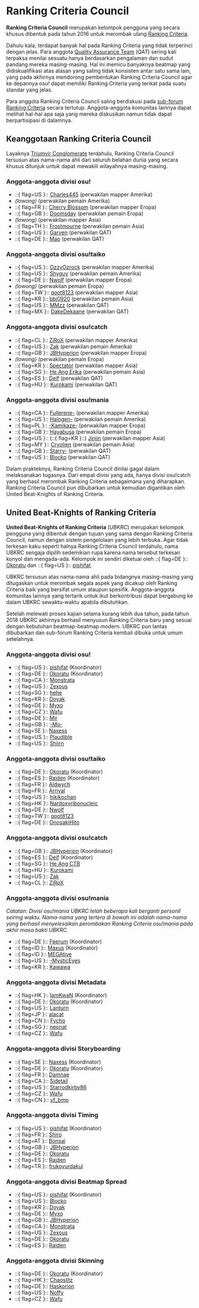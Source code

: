 # Ranking Criteria Council

**Ranking Criteria Council** merupakan kelompok pengguna yang secara khusus dibentuk pada tahun 2016 untuk merombak ulang [Ranking Criteria](/wiki/Ranking_Criteria).

Dahulu kala, terdapat banyak hal pada Ranking Criteria yang tidak terperinci dengan jelas. Para anggota [Quality Assurance Team](/wiki/Modding/Quality_Assurance_Team) (*QAT*) sering kali terpaksa menilai sesuatu hanya berdasarkan pengalaman dan sudut pandang mereka masing-masing. Hal ini memicu banyaknya beatmap yang didiskualifikasi atas alasan yang saling tidak konsisten antar satu sama lain, yang pada akhirnya mendorong pembentukan Ranking Criteria Council agar ke depannya osu! dapat memiliki Ranking Criteria yang terikat pada suatu standar yang jelas.

Para anggota Ranking Criteria Council saling berdiskusi pada [sub-forum Ranking Criteria](https://osu.ppy.sh/community/forums/87) secara tertutup. Anggota-anggota komunitas lainnya dapat melihat hal-hal apa saja yang mereka diskusikan namun tidak dapat berpartisipasi di dalamnya.

## Keanggotaan Ranking Criteria Council

Layaknya [Triumvir Conglomerate](/wiki/Modding/BAT_Managers#triumvir-conglomerate) terdahulu, Ranking Criteria Council tersusun atas nama-nama ahli dari seluruh belahan dunia yang secara khusus ditunjuk untuk dapat mewakili wilayahnya masing-masing.

### Anggota-anggota divisi osu!

- ::{ flag=US }:: [Charles445](https://osu.ppy.sh/users/85000) (perwakilan mapper Amerika)
- *(lowong)* (perwakilan pemain Amerika)
- ::{ flag=FR }:: [Cherry Blossom](https://osu.ppy.sh/users/1156742) (perwakilan mapper Eropa)
- ::{ flag=GB }:: [Doomsday](https://osu.ppy.sh/users/18983) (perwakilan pemain Eropa)
- *(lowong)* (perwakilan mapper Asia)
- ::{ flag=TH }:: [Frostmourne](https://osu.ppy.sh/users/199669) (perwakilan pemain Asia)
- ::{ flag=US }:: [Garven](https://osu.ppy.sh/users/244216) (perwakilan QAT)
- ::{ flag=DE }:: [Mao](https://osu.ppy.sh/users/2204515) (perwakilan QAT)

### Anggota-anggota divisi osu!taiko

- ::{ flag=US }:: [OzzyOzrock](https://osu.ppy.sh/users/465153) (perwakilan mapper Amerika)
- ::{ flag=US }:: [Shyguy](https://osu.ppy.sh/users/178038) (perwakilan pemain Amerika)
- ::{ flag=DE }:: [Nwolf](https://osu.ppy.sh/users/1910766) (perwakilan mapper Eropa)
- *(lowong)* (perwakilan pemain Eropa)
- ::{ flag=TW }:: [qoot8123](https://osu.ppy.sh/users/766371) (perwakilan mapper Asia)
- ::{ flag=KR }:: [bbj0920](https://osu.ppy.sh/users/87546) (perwakilan pemain Asia)
- ::{ flag=US }:: [MMzz](https://osu.ppy.sh/users/128993) (perwakilan QAT)
- ::{ flag=MX }:: [DakeDekaane](https://osu.ppy.sh/users/1425253) (perwakilan QAT)

### Anggota-anggota divisi osu!catch

- ::{ flag=CL }:: [ZiRoX](https://osu.ppy.sh/users/200768) (perwakilan mapper Amerika)
- ::{ flag=US }:: [Zak](https://osu.ppy.sh/users/1375955) (perwakilan pemain Amerika)
- ::{ flag=GB }:: [JBHyperion](https://osu.ppy.sh/users/4879508) (perwakilan mapper Eropa)
- *(lowong)* (perwakilan pemain Eropa)
- ::{ flag=KR }:: [Spectator](https://osu.ppy.sh/users/702598) (perwakilan mapper Asia)
- ::{ flag=SG }:: [He Ang Erika](https://osu.ppy.sh/users/2451381) (perwakilan pemain Asia)
- ::{ flag=ES }:: [Deif](https://osu.ppy.sh/users/318565) (perwakilan QAT)
- ::{ flag=HU }:: [Kurokami](https://osu.ppy.sh/users/260933) (perwakilan QAT)

### Anggota-anggota divisi osu!mania

- ::{ flag=CA }:: [Fullerene-](https://osu.ppy.sh/users/2531335) (perwakilan mapper Amerika)
- ::{ flag=US }:: [Halogen-](https://osu.ppy.sh/users/169992) (perwakilan pemain Amerika)
- ::{ flag=PL }:: [-Kamikaze-](https://osu.ppy.sh/users/2124783) (perwakilan mapper Eropa)
- ::{ flag=GB }:: [Hayabusa](https://osu.ppy.sh/users/3104108) (perwakilan pemain Eropa)
- ::{ flag=US }:: (::{ flag=KR }::) [Jinjin](https://osu.ppy.sh/users/3360737) (perwakilan mapper Asia)
- ::{ flag=MY }:: [Cryolien](https://osu.ppy.sh/users/1626983) (perwakilan pemain Asia)
- ::{ flag=GB }:: [Starry-](https://osu.ppy.sh/users/2166199) (perwakilan QAT)
- ::{ flag=US }:: [Blocko](https://osu.ppy.sh/users/4075092) (perwakilan QAT)

Dalam prakteknya, Ranking Criteria Council dinilai gagal dalam melaksanakan tugasnya. Dari empat divisi yang ada, hanya divisi osu!catch yang berhasil merombak Ranking Criteria sebagaimana yang diharapkan. Ranking Criteria Council pun dibubarkan untuk kemudian digantikan oleh United Beat-Knights of Ranking Criteria.

## United Beat-Knights of Ranking Criteria

**United Beat-Knights of Ranking Criteria** (*UBKRC*) merupakan kelompok pengguna yang dibentuk dengan tujuan yang sama dengan Ranking Criteria Council, namun dengan sistem pengelolaan yang lebih terbuka. Agar tidak terkesan kaku seperti halnya Ranking Criteria Council terdahulu, nama UBKRC sengaja dipilih sedemikian rupa karena nama tersebut terkesan konyol dan mengada-ada. Kelompok ini sendiri diketuai oleh ::{ flag=DE }:: [Okoratu](https://osu.ppy.sh/users/1623405) dan ::{ flag=US }:: [pishifat](https://osu.ppy.sh/users/3178418).

UBKRC tersusun atas nama-nama ahli pada bidangnya masing-masing yang ditugaskan untuk merombak segala aspek yang dicakup oleh Ranking Criteria baik yang bersifat umum ataupun spesifik. Anggota-anggota komunitas lainnya yang tertarik untuk ikut berkontribusi dapat bergabung ke dalam UBKRC sewaktu-waktu apabila dibutuhkan.

Setelah melewati proses kajian selama kurang lebih dua tahun, pada tahun 2018 UBKRC akhirnya berhasil menyusun Ranking Criteria baru yang sesuai dengan kebutuhan beatmap-beatmap modern. UBKRC pun lantas dibubarkan dan sub-forum Ranking Criteria kembali dibuka untuk umum setelahnya.

### Anggota-anggota divisi osu!

- ::{ flag=US }:: [pishifat](https://osu.ppy.sh/users/3178418) (Koordinator)
- ::{ flag=DE }:: [Okoratu](https://osu.ppy.sh/users/1623405) (Koordinator)
- ::{ flag=CA }:: [Monstrata](https://osu.ppy.sh/users/2706438)
- ::{ flag=US }:: [Zexous](https://osu.ppy.sh/users/1715876)
- ::{ flag=SG }:: [hehe](https://osu.ppy.sh/users/2123087)
- ::{ flag=KR }:: [Doyak](https://osu.ppy.sh/users/2046893)
- ::{ flag=DE }:: [Myxo](https://osu.ppy.sh/users/2202645)
- ::{ flag=CZ }:: [Wafu](https://osu.ppy.sh/users/888955)
- ::{ flag=DE }:: [Mir](https://osu.ppy.sh/users/8688812)
- ::{ flag=GB }:: [-Mo-](https://osu.ppy.sh/users/2202163)
- ::{ flag=SE }:: [Naxess](https://osu.ppy.sh/users/8129817)
- ::{ flag=US }:: [Plaudible](https://osu.ppy.sh/users/7149815)
- ::{ flag=US }:: [Shiirn](https://osu.ppy.sh/users/465126)

### Anggota-anggota divisi osu!taiko

- ::{ flag=DE }:: [Okoratu](https://osu.ppy.sh/users/1623405) (Koordinator)
- ::{ flag=ES }:: [Raiden](https://osu.ppy.sh/users/2239480) (Koordinator)
- ::{ flag=FR }:: [Aldwych](https://osu.ppy.sh/users/1416484)
- ::{ flag=FR }:: [Arrival](https://osu.ppy.sh/users/1694000)
- ::{ flag=US }:: [hikikochan](https://osu.ppy.sh/users/6512678)
- ::{ flag=HK }:: [Nardoxyribonucleic](https://osu.ppy.sh/users/876419)
- ::{ flag=DE }:: [Nwolf](https://osu.ppy.sh/users/1910766)
- ::{ flag=TW }:: [qoot8123](https://osu.ppy.sh/users/766371)
- ::{ flag=DE }:: [OnosakiHito](https://osu.ppy.sh/users/290128)

### Anggota-anggota divisi osu!catch

- ::{ flag=GB }:: [JBHyperion](https://osu.ppy.sh/users/4879508) (Koordinator)
- ::{ flag=ES }:: [Deif](https://osu.ppy.sh/users/318565) (Koordinator)
- ::{ flag=SG }:: [He Ang CTB](https://osu.ppy.sh/users/2451381)
- ::{ flag=HU }:: [Kurokami](https://osu.ppy.sh/users/260933)
- ::{ flag=US }:: [Zak](https://osu.ppy.sh/users/1375955)
- ::{ flag=CL }:: [ZiRoX](https://osu.ppy.sh/users/200768)

### Anggota-anggota divisi osu!mania

*Catatan: Divisi osu!mania UBKRC telah beberapa kali berganti personil seiring waktu. Nama-nama yang tertera di bawah ini adalah nama-nama yang berhasil menyelesaikan perombakan Ranking Criteria osu!mania pada akhir masa bakti UBKRC.*

- ::{ flag=DE }:: [Feerum](https://osu.ppy.sh/users/4815717) (Koordinator)
- ::{ flag=ID }:: [Maxus](https://osu.ppy.sh/users/4335785) (Koordinator)
- ::{ flag=ID }:: [MEGAtive](https://osu.ppy.sh/users/3094101)
- ::{ flag=US }:: [-MysticEyes](https://osu.ppy.sh/users/6253266)
- ::{ flag=KR }:: [Kawawa](https://osu.ppy.sh/users/4647754)

### Anggota-anggota divisi Metadata

- ::{ flag=HK }:: [IamKwaN](https://osu.ppy.sh/users/1856463) (Koordinator)
- ::{ flag=DE }:: [Okoratu](https://osu.ppy.sh/users/1623405) (Koordinator)
- ::{ flag=US }:: [Lanturn](https://osu.ppy.sh/users/1446665)
- ::{ flag=JP }:: [alacat](https://osu.ppy.sh/users/869782)
- ::{ flag=CN }:: [Fycho](https://osu.ppy.sh/users/1876867)
- ::{ flag=SG }:: [neonat](https://osu.ppy.sh/users/1561995)
- ::{ flag=CZ }:: [Wafu](https://osu.ppy.sh/users/888955)

### Anggota-anggota divisi Storyboarding

- ::{ flag=SE }:: [Naxess](https://osu.ppy.sh/users/8129817) (Koordinator)
- ::{ flag=DE }:: [Okoratu](https://osu.ppy.sh/users/1623405) (Koordinator)
- ::{ flag=FR }:: [Damnae](https://osu.ppy.sh/users/989377)
- ::{ flag=CA }:: [Sidetail](https://osu.ppy.sh/users/2036217)
- ::{ flag=US }:: [Starrodkirby86](https://osu.ppy.sh/users/410)
- ::{ flag=CZ }:: [Wafu](https://osu.ppy.sh/users/888955)
- ::{ flag=CN }:: [yf_bmp](https://osu.ppy.sh/users/1243669)

### Anggota-anggota divisi Timing

- ::{ flag=US }:: [pishifat](https://osu.ppy.sh/users/3178418) (Koordinator)
- ::{ flag=FR }:: [Shiro](https://osu.ppy.sh/users/113005)
- ::{ flag=AT }:: [Bonsai](https://osu.ppy.sh/users/987334)
- ::{ flag=GB }:: [JBHyperion](https://osu.ppy.sh/users/4879508)
- ::{ flag=DE }:: [Okoratu](https://osu.ppy.sh/users/1623405)
- ::{ flag=ES }:: [Raiden](https://osu.ppy.sh/users/2239480)
- ::{ flag=TR }:: [frukoyurdakul](https://osu.ppy.sh/users/7612550)

### Anggota-anggota divisi Beatmap Spread

- ::{ flag=US }:: [pishifat](https://osu.ppy.sh/users/3178418) (Koordinator)
- ::{ flag=US }:: [Blocko](https://osu.ppy.sh/users/4075092)
- ::{ flag=KR }:: [Doyak](https://osu.ppy.sh/users/2046893)
- ::{ flag=DE }:: [Myxo](https://osu.ppy.sh/users/2202645)
- ::{ flag=GB }:: [JBHyperion](https://osu.ppy.sh/users/4879508)
- ::{ flag=CA }:: [Monstrata](https://osu.ppy.sh/users/2706438)
- ::{ flag=US }:: [Zexous](https://osu.ppy.sh/users/1715876)
- ::{ flag=DE }:: [Okoratu](https://osu.ppy.sh/users/1623405)
- ::{ flag=ES }:: [Raiden](https://osu.ppy.sh/users/2239480)

### Anggota-anggota divisi Skinning

- ::{ flag=DE }:: [Okoratu](https://osu.ppy.sh/users/1623405) (Koordinator)
- ::{ flag=HK }:: [Chaoslitz](https://osu.ppy.sh/users/3621552)
- ::{ flag=DE }:: [Haskorion](https://osu.ppy.sh/users/3252321)
- ::{ flag=US }:: [Noffy](https://osu.ppy.sh/users/1541323)
- ::{ flag=CZ }:: [Wafu](https://osu.ppy.sh/users/888955)
